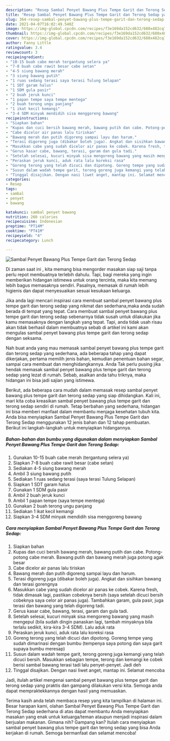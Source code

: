 ```yaml
---
description: "Resep Sambal Penyet Bawang Plus Tempe Garit dan Terong Sedap yang enak Untuk Jualan"
title: "Resep Sambal Penyet Bawang Plus Tempe Garit dan Terong Sedap yang enak Untuk Jualan"
slug: 364-resep-sambal-penyet-bawang-plus-tempe-garit-dan-terong-sedap-yang-enak-untuk-jualan
date: 2021-04-07T16:02:49.540Z
image: https://img-global.cpcdn.com/recipes/f3e169da152cd632/680x482cq70/sambal-penyet-bawang-plus-tempe-garit-dan-terong-sedap-foto-resep-utama.jpg
thumbnail: https://img-global.cpcdn.com/recipes/f3e169da152cd632/680x482cq70/sambal-penyet-bawang-plus-tempe-garit-dan-terong-sedap-foto-resep-utama.jpg
cover: https://img-global.cpcdn.com/recipes/f3e169da152cd632/680x482cq70/sambal-penyet-bawang-plus-tempe-garit-dan-terong-sedap-foto-resep-utama.jpg
author: Fanny Little
ratingvalue: 3.4
reviewcount: 3
recipeingredient:
- "10-15 buah cabe merah tergantung selera ya"
- "7-8 buah cabe rawit besar cabe setan"
- "4-5 siung bawang merah"
- "3 siung bawang putih"
- "1 ruas sedang terasi saya terasi Tulung Selapan"
- "1 SDT garam halus"
- "1 SDM gula pasir"
- "2 buah jeruk kunci"
- "1 papan tempe saya tempe mentega"
- "2 buah terong ungu panjang"
- "1 ikat kecil kemangi"
- "3-4 SDM minyak mendidih sisa menggoreng bawang"
recipeinstructions:
- "Siapkan bahan"
- "Kupas dan cuci bersih bawang merah, bawang putih dan cabe. Potong-potong cabe merah. Bawang putih dan bawang merah juga potong agak besar"
- "Cabe dicelor air panas lalu tiriskan"
- "Bawang merah dan putih digoreng sampai layu dan harum."
- "Terasi digoreng juga (dibakar boleh juga). Angkat dan sisihkan bawang dan terasi gorengnya"
- "Masukkan cabe yang sudah dicelor air panas ke cobek. Karena fresh, tidak dimasak lagi, pastikan cobeknya bersih (saya setelah dicuci bersih cobeknya saya celor air panas juga). Tambahkan garam, gula pasir, juga terasi dan bawang yang telah digoreng tadi."
- "Gerus kasar cabe, bawang, terasi, garam dan gula tadi."
- "Setelah selesai, kucuri minyak sisa mengoreng bawang yang masih mengepul (bila sudah dingin panaskan lagi, tambah minyaknya bila terlalu sedikit, kira-kira 3-4 SDM). Lalu aduk rata"
- "Peraskan jeruk kunci, aduk rata lalu koreksi rasa"
- "Goreng terong yang telah dicuci dan dipotong. Goreng tempe yang sudah dimarinasi dengan bumbu (tempenya saya potong dan saya garit supaya bumbu meresap)"
- "Susun dalam wadah tempe garit, terong goreng juga kemangi yang telah dicuci bersih. Masukkan sebagian tempe, terong dan kemangi ke cobek berisi sambal bawang terasi tadi lalu penyet-penyet. Jadi deh"
- "Tinggal disajikan. Dengan nasi liwet anget, mantap ini. Selamat mencoba"
categories:
- Resep
tags:
- sambal
- penyet
- bawang

katakunci: sambal penyet bawang 
nutrition: 260 calories
recipecuisine: Indonesian
preptime: "PT14M"
cooktime: "PT41M"
recipeyield: "4"
recipecategory: Lunch

---
```



![Sambal Penyet Bawang Plus Tempe Garit dan Terong Sedap](https://img-global.cpcdn.com/recipes/f3e169da152cd632/680x482cq70/sambal-penyet-bawang-plus-tempe-garit-dan-terong-sedap-foto-resep-utama.jpg)

Di zaman  saat ini , kita memang bisa mengorder masakan siap saji tanpa perlu repot membuatnya terlebih dahulu. Tapi, bagi mereka yang ingin memberikan hidangan istimewa untuk orang tercinta, maka kita memang lebih bagus memasaknya sendiri. Pasalnya, memasak di rumah lebih higienis dan dapat menyesuaikan sesuai kesukaan keluarga.

Jika anda lagi mencari inspirasi cara membuat sambal penyet bawang plus tempe garit dan terong sedap yang nikmat dan sederhana,maka anda sudah berada di tempat yang tepat. Cara membuat sambal penyet bawang plus tempe garit dan terong sedap  sebenarnya tidak susah untuk dilakukan jika kamu memasaknya dengan langkah yang tepat. Tapi, anda tidak usah risau akan tidak berhasil dalam membuatnya 
sebab di artikel ini kami akan mengulas sambal penyet bawang plus tempe garit dan terong sedap dengan seksama.  



Nah buat anda yang mau memasak sambal penyet bawang plus tempe garit dan terong sedap yang sederhana, ada beberapa tahap yang dapat dikerjakan, pertama memilih jenis bahan, kemudian penentuan bahan segar, sampai cara membuat dan menghidangkannya. Anda Tak perlu pusing jika hendak memasak sambal penyet bawang plus tempe garit dan terong sedap yang lezat di rumah. Sebab, asalkan anda  tahu triknya, maka hidangan ini bisa jadi sajian yang istimewa.

Berikut, ada beberapa cara mudah dalam memasak resep sambal penyet bawang plus tempe garit dan terong sedap yang siap dihidangkan. Kali ini, mari kita coba kreasikan sambal penyet bawang plus tempe garit dan terong sedap sendiri di rumah. Tetap berbahan yang sederhana, hidangan ini bisa memberi manfaat dalam membantu menjaga kesehatan tubuh kita. Anda bisa menyiapkan Sambal Penyet Bawang Plus Tempe Garit dan Terong Sedap menggunakan 12 jenis bahan dan 12 tahap pembuatan. Berikut ini langkah-langkah untuk menyiapkan hidangannya.

<!--inarticleads1-->

##### Bahan-bahan dan bumbu yang digunakan dalam menyiapkan Sambal Penyet Bawang Plus Tempe Garit dan Terong Sedap:

1. Gunakan 10-15 buah cabe merah (tergantung selera ya)
1. Siapkan 7-8 buah cabe rawit besar (cabe setan)
1. Sediakan 4-5 siung bawang merah
1. Ambil 3 siung bawang putih
1. Sediakan 1 ruas sedang terasi (saya terasi Tulung Selapan)
1. Siapkan 1 SDT garam halus
1. Gunakan 1 SDM gula pasir
1. Ambil 2 buah jeruk kunci
1. Ambil 1 papan tempe (saya tempe mentega)
1. Gunakan 2 buah terong ungu panjang
1. Sediakan 1 ikat kecil kemangi
1. Siapkan 3-4 SDM minyak mendidih sisa menggoreng bawang




<!--inarticleads2-->

##### Cara menyiapkan Sambal Penyet Bawang Plus Tempe Garit dan Terong Sedap:

1. Siapkan bahan
1. Kupas dan cuci bersih bawang merah, bawang putih dan cabe. Potong-potong cabe merah. Bawang putih dan bawang merah juga potong agak besar
1. Cabe dicelor air panas lalu tiriskan
1. Bawang merah dan putih digoreng sampai layu dan harum.
1. Terasi digoreng juga (dibakar boleh juga). Angkat dan sisihkan bawang dan terasi gorengnya
1. Masukkan cabe yang sudah dicelor air panas ke cobek. Karena fresh, tidak dimasak lagi, pastikan cobeknya bersih (saya setelah dicuci bersih cobeknya saya celor air panas juga). Tambahkan garam, gula pasir, juga terasi dan bawang yang telah digoreng tadi.
1. Gerus kasar cabe, bawang, terasi, garam dan gula tadi.
1. Setelah selesai, kucuri minyak sisa mengoreng bawang yang masih mengepul (bila sudah dingin panaskan lagi, tambah minyaknya bila terlalu sedikit, kira-kira 3-4 SDM). Lalu aduk rata
1. Peraskan jeruk kunci, aduk rata lalu koreksi rasa
1. Goreng terong yang telah dicuci dan dipotong. Goreng tempe yang sudah dimarinasi dengan bumbu (tempenya saya potong dan saya garit supaya bumbu meresap)
1. Susun dalam wadah tempe garit, terong goreng juga kemangi yang telah dicuci bersih. Masukkan sebagian tempe, terong dan kemangi ke cobek berisi sambal bawang terasi tadi lalu penyet-penyet. Jadi deh
1. Tinggal disajikan. Dengan nasi liwet anget, mantap ini. Selamat mencoba




Jadi, itulah artikel mengenai  sambal penyet bawang plus tempe garit dan terong sedap  yang praktis dan gampang dilakukan versi kita. Semoga anda dapat mempraktekkannya dengan hasil yang memuaskan. 

Terima kasih anda telah membaca resep yang kita tampilkan di halaman ini. Besar harapan kami, olahan  Sambal Penyet Bawang Plus Tempe Garit dan Terong Sedap sederhana di atas dapat membantu Anda menyiapkan masakan yang enak untuk keluarga/teman ataupun menjadi inspirasi dalam berjualan makanan. Gimana nih? Gampang kan? Itulah cara menyiapkan sambal penyet bawang plus tempe garit dan terong sedap yang bisa Anda kerjakan di rumah. Semoga bermanfaat dan selamat mencoba!

